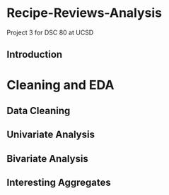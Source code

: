 # Recipe-Reviews-Analysis
Project 3 for DSC 80 at UCSD

## Introduction 

# Cleaning and EDA 

## Data Cleaning

## Univariate Analysis

## Bivariate Analysis

## Interesting Aggregates
